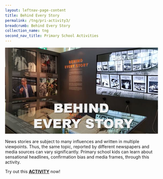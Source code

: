 ```yaml
---
layout: leftnav-page-content
title: Behind Every Story
permalink: /tng/pri-activity3/
breadcrumb: Behind Every Story
collection_name: tng
second_nav_title: Primary School Activities
---
```


![](../images/Behind-Every-Story-4in.JPG)

News stories are subject to many influences and written in multiple viewpoints. Thus, the same topic, reported by different newspapers and media sources can vary significantly. Primary school kids can learn about sensational headlines, confirmation bias and media frames, through this activity.



Try out this [**ACTIVITY**](https://go.gov.sg/tng-primary-activity3) now!
